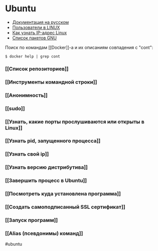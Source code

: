 # Ubuntu
- [Документация на русском](https://help.ubuntu.ru/wiki/%D1%81%D0%B8%D1%81%D1%82%D0%B5%D0%BC%D0%B0)
- [Пользователи в LINUX](https://techlist.top/linux-users-types-of-users/)
- [Как узнать IP-адрес Linux](https://losst.ru/kak-uznat-ip-adres-linux)
- [Список пакетов GNU](https://www.gnu.org/software/software.html#allgnupkgs)


Поиск по командам [[Docker]]-a и их описаниям совпадения с "cont":
```
$ docker help | grep cont
```

### [[Список репозиториев]]
### [[Инструменты командной строки]]
### [[Анонимность]]
### [[sudo]]
### [[Узнать, какие порты прослушиваются или открыты в Linux]]
### [[Узнать pid, запущенного процесса]]
### [[Узнать свой ip]]
### [[Узнать версию дистрибутива]]
### [[Завершить процесс в Ubuntu]]
### [[Посмотреть куда установлена программа]]
### [[Создать самоподписанный SSL сертификат]]
### [[Запуск программ]]

### [[Alias (псевдонимы) команд]]

#ubuntu